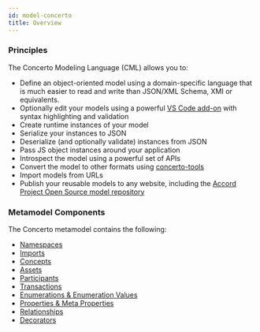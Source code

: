 ```yaml
---
id: model-concerto
title: Overview
---
```


### Principles

The Concerto Modeling Language (CML) allows you to:
- Define an object-oriented model using a domain-specific language that is much easier to read and write than JSON/XML Schema, XMI or equivalents.
- Optionally edit your models using a powerful [VS Code add-on](https://marketplace.visualstudio.com/items?itemName=accordproject.cicero-vscode-extension) with syntax highlighting and validation
- Create runtime instances of your model
- Serialize your instances to JSON
- Deserialize (and optionally validate) instances from JSON
- Pass JS object instances around your application
- Introspect the model using a powerful set of APIs
- Convert the model to other formats using [concerto-tools](https://github.com/accordproject/concerto/tree/master/packages/concerto-tools)
- Import models from URLs
- Publish your reusable models to any website, including the [Accord Project Open Source model repository](https://models.accordproject.org)

### Metamodel Components

The Concerto metamodel contains the following:
- [Namespaces](model-namespaces)
- [Imports](model-namespaces#imports)
- [Concepts](model-classes#concepts)
- [Assets](model-classes#assets)
- [Participants](model-classes#participants)
- [Transactions](model-classes#transactions)
- [Enumerations & Enumeration Values](model-enum)
- [Properties & Meta Properties](model-properties)
- [Relationships](model-relationships)
- [Decorators](model-decorators)


